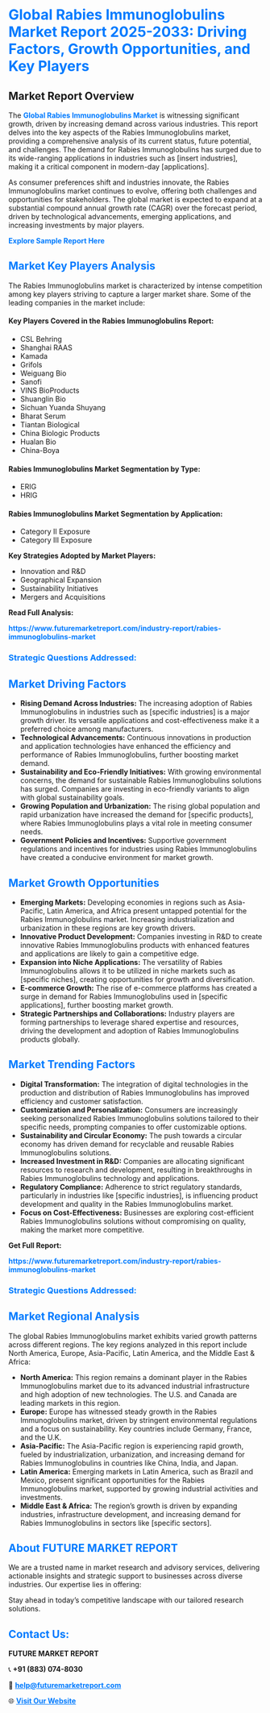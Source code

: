 <h1 style="color: #007BFF;">Global Rabies Immunoglobulins Market Report 2025-2033: Driving Factors, Growth Opportunities, and Key Players</h1>

<section id="overview">
<h2>Market Report Overview</h2>
<p>The <a href="https://www.futuremarketreport.com/industry-report/rabies-immunoglobulins-market" style="color: #007BFF; text-decoration: none;"><strong>Global Rabies Immunoglobulins Market</strong></a> is witnessing significant growth, driven by increasing demand across various industries. This report delves into the key aspects of the Rabies Immunoglobulins market, providing a comprehensive analysis of its current status, future potential, and challenges. The demand for Rabies Immunoglobulins has surged due to its wide-ranging applications in industries such as [insert industries], making it a critical component in modern-day [applications].</p>
<p>As consumer preferences shift and industries innovate, the Rabies Immunoglobulins market continues to evolve, offering both challenges and opportunities for stakeholders. The global market is expected to expand at a substantial compound annual growth rate (CAGR) over the forecast period, driven by technological advancements, emerging applications, and increasing investments by major players.</p>
</section>

<section id="overview">
<p><a href="https://www.futuremarketreport.com/request-sample/reportId=78075" style="color: #007BFF; text-decoration: none;"><strong>Explore Sample Report Here</strong></a></p>
</section>

<section id="key-players">
<h2 style="color: #007BFF;">Market Key Players Analysis</h2>
<p>The Rabies Immunoglobulins market is characterized by intense competition among key players striving to capture a larger market share. Some of the leading companies in the market include:</p>
<h4>Key Players Covered in the Rabies Immunoglobulins Report:</h4>
<ul><li>CSL Behring</li><li>Shanghai RAAS</li><li>Kamada</li><li>Grifols</li><li>Weiguang Bio</li><li>Sanofi</li><li>VINS BioProducts</li><li>Shuanglin Bio</li><li>Sichuan Yuanda Shuyang</li><li>Bharat Serum</li><li>Tiantan Biological</li><li>China Biologic Products</li><li>Hualan Bio</li><li>China-Boya</li></ul>
<h4>Rabies Immunoglobulins Market Segmentation by Type:</h4>
<ul><li>ERIG</li><li>HRIG</li></ul>

<h4>Rabies Immunoglobulins Market Segmentation by Application:</h4>
<ul><li>Category II Exposure</li><li>Category III Exposure</li></ul>
<p><strong>Key Strategies Adopted by Market Players:</strong></p>
<ul>
<li>Innovation and R&D</li>
<li>Geographical Expansion</li>
<li>Sustainability Initiatives</li>
<li>Mergers and Acquisitions</li>
</ul>
</section>

<section>
<p><strong>Read Full Analysis: </strong></p><a href="https://www.futuremarketreport.com/industry-report/rabies-immunoglobulins-market" style="color: #007BFF; text-decoration: none;"><strong>https://www.futuremarketreport.com/industry-report/rabies-immunoglobulins-market</strong></a>
<h3 style="color: #007BFF;">Strategic Questions Addressed:</h3>
</section>

<section id="driving-factors">
<h2 style="color: #007BFF;">Market Driving Factors</h2>
<ul>
<li><strong>Rising Demand Across Industries:</strong> The increasing adoption of Rabies Immunoglobulins in industries such as [specific industries] is a major growth driver. Its versatile applications and cost-effectiveness make it a preferred choice among manufacturers.</li>
<li><strong>Technological Advancements:</strong> Continuous innovations in production and application technologies have enhanced the efficiency and performance of Rabies Immunoglobulins, further boosting market demand.</li>
<li><strong>Sustainability and Eco-Friendly Initiatives:</strong> With growing environmental concerns, the demand for sustainable Rabies Immunoglobulins solutions has surged. Companies are investing in eco-friendly variants to align with global sustainability goals.</li>
<li><strong>Growing Population and Urbanization:</strong> The rising global population and rapid urbanization have increased the demand for [specific products], where Rabies Immunoglobulins plays a vital role in meeting consumer needs.</li>
<li><strong>Government Policies and Incentives:</strong> Supportive government regulations and incentives for industries using Rabies Immunoglobulins have created a conducive environment for market growth.</li>
</ul>
</section>

<section id="growth-opportunities">
<h2 style="color: #007BFF;">Market Growth Opportunities</h2>
<ul>
<li><strong>Emerging Markets:</strong> Developing economies in regions such as Asia-Pacific, Latin America, and Africa present untapped potential for the Rabies Immunoglobulins market. Increasing industrialization and urbanization in these regions are key growth drivers.</li>
<li><strong>Innovative Product Development:</strong> Companies investing in R&D to create innovative Rabies Immunoglobulins products with enhanced features and applications are likely to gain a competitive edge.</li>
<li><strong>Expansion into Niche Applications:</strong> The versatility of Rabies Immunoglobulins allows it to be utilized in niche markets such as [specific niches], creating opportunities for growth and diversification.</li>
<li><strong>E-commerce Growth:</strong> The rise of e-commerce platforms has created a surge in demand for Rabies Immunoglobulins used in [specific applications], further boosting market growth.</li>
<li><strong>Strategic Partnerships and Collaborations:</strong> Industry players are forming partnerships to leverage shared expertise and resources, driving the development and adoption of Rabies Immunoglobulins products globally.</li>
</ul>
</section>

<section id="trending-factors">
<h2 style="color: #007BFF;">Market Trending Factors</h2>
<ul>
<li><strong>Digital Transformation:</strong> The integration of digital technologies in the production and distribution of Rabies Immunoglobulins has improved efficiency and customer satisfaction.</li>
<li><strong>Customization and Personalization:</strong> Consumers are increasingly seeking personalized Rabies Immunoglobulins solutions tailored to their specific needs, prompting companies to offer customizable options.</li>
<li><strong>Sustainability and Circular Economy:</strong> The push towards a circular economy has driven demand for recyclable and reusable Rabies Immunoglobulins solutions.</li>
<li><strong>Increased Investment in R&D:</strong> Companies are allocating significant resources to research and development, resulting in breakthroughs in Rabies Immunoglobulins technology and applications.</li>
<li><strong>Regulatory Compliance:</strong> Adherence to strict regulatory standards, particularly in industries like [specific industries], is influencing product development and quality in the Rabies Immunoglobulins market.</li>
<li><strong>Focus on Cost-Effectiveness:</strong> Businesses are exploring cost-efficient Rabies Immunoglobulins solutions without compromising on quality, making the market more competitive.</li>
</ul>
</section>

<section>
<p><strong>Get Full Report: </strong></p><a href="https://www.futuremarketreport.com/industry-report/rabies-immunoglobulins-market" style="color: #007BFF; text-decoration: none;"><strong>https://www.futuremarketreport.com/industry-report/rabies-immunoglobulins-market</strong></a>
<h3 style="color: #007BFF;">Strategic Questions Addressed:</h3>
</section>


<section id="regional-analysis">
<h2 style="color: #007BFF;">Market Regional Analysis</h2>
<p>The global Rabies Immunoglobulins market exhibits varied growth patterns across different regions. The key regions analyzed in this report include North America, Europe, Asia-Pacific, Latin America, and the Middle East & Africa:</p>
<ul>
<li><strong>North America:</strong> This region remains a dominant player in the Rabies Immunoglobulins market due to its advanced industrial infrastructure and high adoption of new technologies. The U.S. and Canada are leading markets in this region.</li>
<li><strong>Europe:</strong> Europe has witnessed steady growth in the Rabies Immunoglobulins market, driven by stringent environmental regulations and a focus on sustainability. Key countries include Germany, France, and the U.K.</li>
<li><strong>Asia-Pacific:</strong> The Asia-Pacific region is experiencing rapid growth, fueled by industrialization, urbanization, and increasing demand for Rabies Immunoglobulins in countries like China, India, and Japan.</li>
<li><strong>Latin America:</strong> Emerging markets in Latin America, such as Brazil and Mexico, present significant opportunities for the Rabies Immunoglobulins market, supported by growing industrial activities and investments.</li>
<li><strong>Middle East & Africa:</strong> The region’s growth is driven by expanding industries, infrastructure development, and increasing demand for Rabies Immunoglobulins in sectors like [specific sectors].</li>
</ul>
</section>

<footer>
<h2 style="color: #007BFF;">About FUTURE MARKET REPORT</h2>
<p>We are a trusted name in market research and advisory services, delivering actionable insights and strategic support to businesses across diverse industries. Our expertise lies in offering:</p>

<p>Stay ahead in today’s competitive landscape with our tailored research solutions.</p>

<h2 style="color: #007BFF;">Contact Us:</h2>
<p><strong>FUTURE MARKET REPORT</strong></p>
<p>📞 <strong>+91 (883) 074-8030</strong></p>
<p>📧 <strong><a href="mailto:help@futuremarketreport.com" style="color: #007BFF;">help@futuremarketreport.com</a></strong></p>
<p>🌐 <strong><a href="https://www.futuremarketreport.com/" style="color: #007BFF;">Visit Our Website</a></strong></p>
</footer>